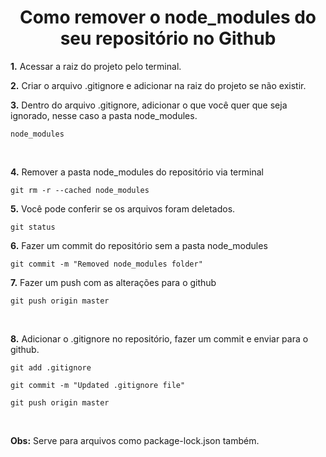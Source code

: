 <h1 align="center"> 
    Como remover o node_modules do seu repositório no Github
</h1>

<p>
  <b>1.</b> Acessar a raiz do projeto pelo terminal.
</p>
<p>
  <b>2.</b> Criar o arquivo .gitignore e adicionar na raiz do projeto se não existir.
</p>

<p>
  <b>3.</b> Dentro do arquivo .gitignore, adicionar o que você quer que seja ignorado, nesse caso a pasta node_modules.
</p>

`node_modules`

&nbsp;

<p>
  <b>4.</b> Remover a pasta node_modules do repositório via terminal
</p>

`git rm -r --cached node_modules`

<p>
 <b>5.</b> Você pode conferir se os arquivos foram deletados.
</p>

`git status`

<p>
  <b>6.</b> Fazer um commit do repositório sem a pasta node_modules
</p>

`git commit -m "Removed node_modules folder"`

<p>
  <b>7.</b> Fazer um push com as alterações para o github
</p>

`git push origin master`

&nbsp;

<p>
  <b>8.</b> Adicionar o .gitignore no repositório, fazer um commit e enviar para o github.
</p>

`git add .gitignore`

`git commit -m "Updated .gitignore file"`

`git push origin master`

&nbsp;
<p>
  <b>Obs:</b> Serve para arquivos como package-lock.json também.
</p>
